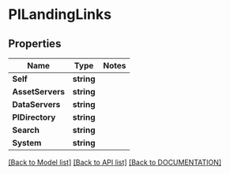 # PILandingLinks

## Properties
Name | Type | Notes
------------ | ------------- | -------------
**Self** | **string**
**AssetServers** | **string**
**DataServers** | **string**
**PIDirectory** | **string**
**Search** | **string**
**System** | **string**

[[Back to Model list]](../../DOCUMENTATION.md#documentation-for-models) [[Back to API list]](../../DOCUMENTATION.md#documentation-for-api-endpoints) [[Back to DOCUMENTATION]](../../DOCUMENTATION.md)
